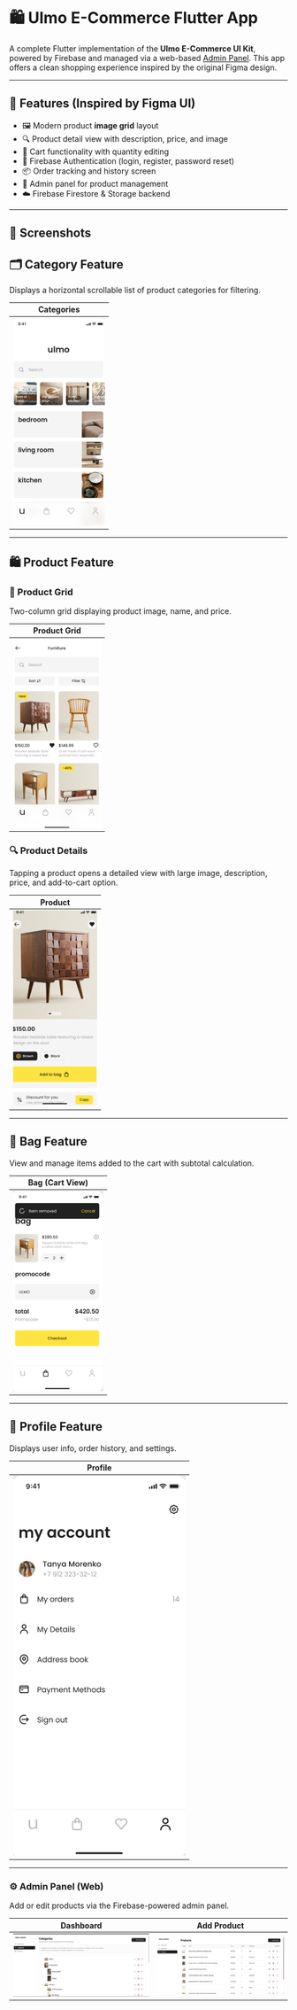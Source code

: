 # 🛍️ Ulmo E-Commerce Flutter App

A complete Flutter implementation of the **Ulmo E-Commerce UI Kit**, powered by Firebase and managed via a web-based [Admin Panel](https://v0-firebase-admin-panel-alpha.vercel.app/). This app offers a clean shopping experience inspired by the original Figma design.

---

## 🌟 Features (Inspired by Figma UI)

- 🖼 Modern product **image grid** layout
- 🔍 Product detail view with description, price, and image
- 🛒 Cart functionality with quantity editing
- 🔐 Firebase Authentication (login, register, password reset)
- 📦 Order tracking and history screen
- 🔧 Admin panel for product management
- ☁️ Firebase Firestore & Storage backend

---

## 📱 Screenshots

## 🗂 Category Feature  
Displays a horizontal scrollable list of product categories for filtering.

| Categories |
|------------|
| ![Categories](screenshots/main_page.png) |

---

## 🛍 Product Feature  

### 🧱 Product Grid  
Two-column grid displaying product image, name, and price.

| Product Grid |
|--------------|
| ![Grid View](screenshots/product_grid.png) |

### 🔍 Product Details  
Tapping a product opens a detailed view with large image, description, price, and add-to-cart option.

| Product  |
|----------------|
| ![Product Detail](screenshots/product_details.png) |

---

## 🛒 Bag Feature  
View and manage items added to the cart with subtotal calculation.

| Bag (Cart View) |
|-----------------|
| ![Cart](screenshots/order.png) |

---

## 👤 Profile Feature  
Displays user info, order history, and settings.

| Profile |
|---------|
| ![Profile](screenshots/address.png) |

---

### ⚙️ Admin Panel (Web)
Add or edit products via the Firebase-powered admin panel.

| Dashboard | Add Product |
|-----------|-------------|
| ![Dashboard](screenshots/admin_panel.png) | ![Add Product](screenshots/admin_panel_2.png) |
